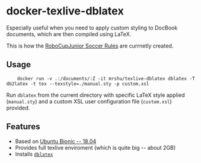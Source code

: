 # docker-texlive-dblatex

Especially useful when you need to apply custom styling to DocBook documents,
which are then compiled using LaTeX.

This is how the [RoboCupJunior Soccer Rules](https://github.com/RoboCupJuniorTC/soccer-rules)
are currnetly created.

## Usage

        docker run -v .:/documents/:Z -it mrshu/texlive-dblatex dblatex -T db2latex -t tex --texstyle=./manual.sty -p custom.xsl

Run `dblatex` from the current directory with specific LaTeX style applied
(`manual.sty`) and a custom XSL user configuration file (`custom.xsl`)
provided.

## Features

* Based on [Ubuntu Bionic -- 18.04](http://releases.ubuntu.com/18.04/)
* Provides full texlive enviroment (which is quite big -- about 2GB)
* Installs [`dblatex`](http://dblatex.sourceforge.net/)
